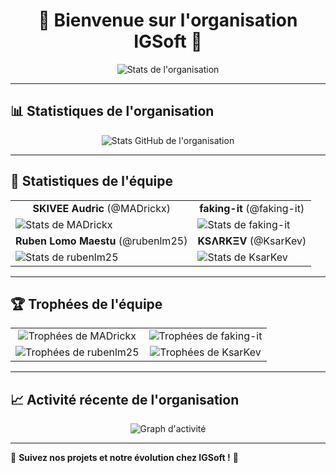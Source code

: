 <h1 align="center">🚀 Bienvenue sur l'organisation IGSoft 🚀</h1>

<p align="center">
  <img src="https://github-readme-streak-stats.herokuapp.com/?user=IGSoft&theme=dark" alt="Stats de l'organisation" />
</p>

---

## 📊 Statistiques de l'organisation

<p align="center">
  <img src="https://github-readme-stats.vercel.app/api?username=IGSoft&show_icons=true&theme=dark" alt="Stats GitHub de l'organisation" />
</p>

---

## 👥 Statistiques de l'équipe

<table>
  <tr>
    <td align="center"><strong>SKIVEE Audric</strong> (@MADrickx)</td>
    <td align="center"><strong>faking-it</strong> (@faking-it)</td>
  </tr>
  <tr>
    <td>
      <img src="https://github-readme-stats.vercel.app/api?username=MADrickx&show_icons=true&theme=dark" alt="Stats de MADrickx" />
    </td>
    <td>
      <img src="https://github-readme-stats.vercel.app/api?username=faking-it&show_icons=true&theme=dark" alt="Stats de faking-it" />
    </td>
  </tr>
  <tr>
    <td align="center"><strong>Ruben Lomo Maestu</strong> (@rubenlm25)</td>
    <td align="center"><strong>KSɅRKΞV</strong> (@KsarKev)</td>
  </tr>
  <tr>
    <td>
      <img src="https://github-readme-stats.vercel.app/api?username=rubenlm25&show_icons=true&theme=dark" alt="Stats de rubenlm25" />
    </td>
    <td>
      <img src="https://github-readme-stats.vercel.app/api?username=KsarKev&show_icons=true&theme=dark" alt="Stats de KsarKev" />
    </td>
  </tr>
</table>

---

## 🏆 Trophées de l'équipe

<table>
  <tr>
    <td align="center">
      <img src="https://github-profile-trophy.vercel.app/?username=MADrickx&theme=onedark" alt="Trophées de MADrickx" />
    </td>
    <td align="center">
      <img src="https://github-profile-trophy.vercel.app/?username=faking-it&theme=onedark" alt="Trophées de faking-it" />
    </td>
  </tr>
  <tr>
    <td align="center">
      <img src="https://github-profile-trophy.vercel.app/?username=rubenlm25&theme=onedark" alt="Trophées de rubenlm25" />
    </td>
    <td align="center">
      <img src="https://github-profile-trophy.vercel.app/?username=KsarKev&theme=onedark" alt="Trophées de KsarKev" />
    </td>
  </tr>
</table>

---

## 📈 Activité récente de l'organisation

<p align="center">
  <img src="https://github-readme-activity-graph.vercel.app/graph?username=IGSoft&theme=react-dark" alt="Graph d'activité" />
</p>

---

🚀 **Suivez nos projets et notre évolution chez IGSoft !** 🚀
